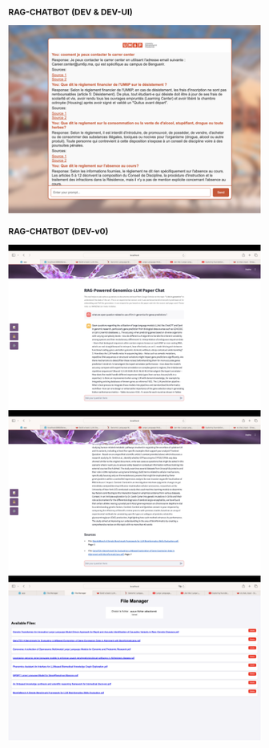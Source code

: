 ### RAG-CHATBOT (DEV & DEV-UI)
<img src="DEV-UI/app.png" alt=""/>


### RAG-CHATBOT (DEV-v0)

<img src="DEV-v0/ui/static/demo1.png" alt=""/>
<img src="DEV-v0/ui/static/demo2.png" alt=""/>
<img src="DEV-v0/ui/static/demo3.png" alt=""/>